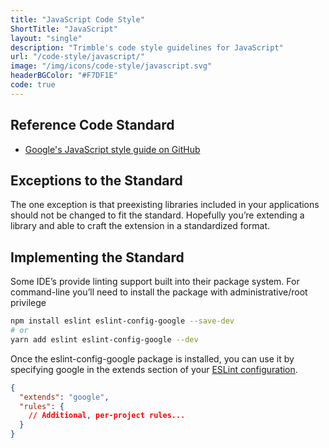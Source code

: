 ```yaml
---
title: "JavaScript Code Style"
ShortTitle: "JavaScript"
layout: "single"
description: "Trimble's code style guidelines for JavaScript"
url: "/code-style/javascript/"
image: "/img/icons/code-style/javascript.svg"
headerBGColor: "#F7DF1E"
code: true
---
```


## Reference Code Standard

- [Google's JavaScript style guide on GitHub](https://google.github.io/styleguide/jsguide.html)

## Exceptions to the Standard

The one exception is that preexisting libraries included in your applications should not be changed to fit the standard. Hopefully you’re extending a library and able to craft the extension in a standardized format.

## Implementing the Standard

Some IDE’s provide linting support built into their package system. For command-line you’ll need to install the package with administrative/root privilege

```sh
npm install eslint eslint-config-google --save-dev
# or
yarn add eslint eslint-config-google --dev
```

Once the eslint-config-google package is installed, you can use it by specifying google in the extends section of your [ESLint configuration](http://eslint.org/docs/user-guide/configuring).

```json
{
  "extends": "google",
  "rules": {
    // Additional, per-project rules...
  }
}
```
